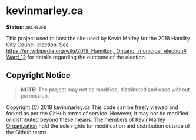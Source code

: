 # kevinmarley.ca

**Status**: `ARCHIVED`

This project used to host the site used by Kevin Marley for the 2018 Hamilty City Council election.
See <https://en.wikipedia.org/wiki/2018_Hamilton,_Ontario,_municipal_election#Ward_12> for details regarding the outcome of the election.

## Copyright Notice

> **NOTE:** The project may not be modified, distributed and used without permission.

Copyright (C) 2018 kevinmarley.ca
This code can be freely viewed and forked as per the GitHub terms of service. However, it may not
be modified or distributed beyond these means. The members of [KevinMarley Organization](https://github.com/KevinMarley)
hold the sole rights for modification and distribution outside of the Github terms.
